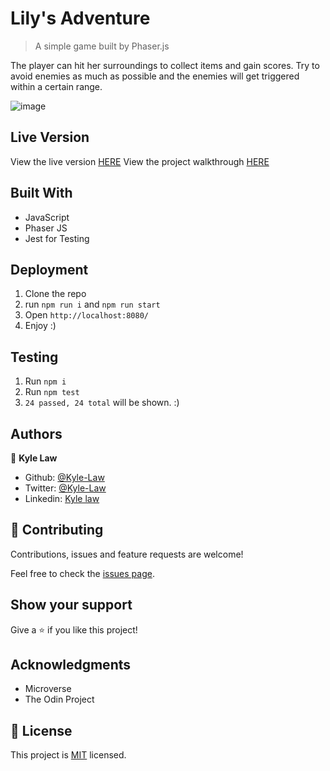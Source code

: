 # Lily's Adventure

> A simple game built by Phaser.js

The player can hit her surroundings to collect items and gain scores. Try to avoid enemies as much as possible and the enemies will get triggered within a certain range.

![image](https://user-images.githubusercontent.com/55923773/91373006-d7427400-e847-11ea-971e-d547b332ce13.png)

## Live Version

View the live version [HERE](https://lily-adventure.herokuapp.com/)
View the project walkthrough [HERE](https://www.loom.com/share/5176c65cf9d24a35a81ea65554b55595)

## Built With

- JavaScript
- Phaser JS
- Jest for Testing

## Deployment

1. Clone the repo
2. run `npm run i` and `npm run start`
3. Open `http://localhost:8080/`
4. Enjoy :)

## Testing

1. Run `npm i`
2. Run `npm test`
3. `24 passed, 24 total` will be shown. :)

## Authors

👤 **Kyle Law**

- Github: [@Kyle-Law](https://github.com/Kyle-Law)
- Twitter: [@Kyle-Law](https://twitter.com/ZhunKhing)
- Linkedin: [Kyle law](https://www.linkedin.com/in/kyle-lawzhunkhing/)

## 🤝 Contributing

Contributions, issues and feature requests are welcome!

Feel free to check the [issues page](https://github.com/Kyle-Law/micro-reddit/issues?q=is%3Aissue+is%3Aopen+sort%3Aupdated-desc).

## Show your support

Give a ⭐️ if you like this project!

## Acknowledgments

- Microverse
- The Odin Project

## 📝 License

This project is [MIT](LICENSE) licensed.

